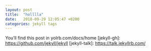 ```yaml
---
layout: post
title:  "holllla"
date:   2018-09-29 12:05:47 +0200
categories: jekyll tags
---
```

You’ll find this post in yolrb.com/docs/home
[jekyll-gh]:   https://github.com/jekyll/jekyll
[jekyll-talk]: https://talk.jekyllrb.com/

